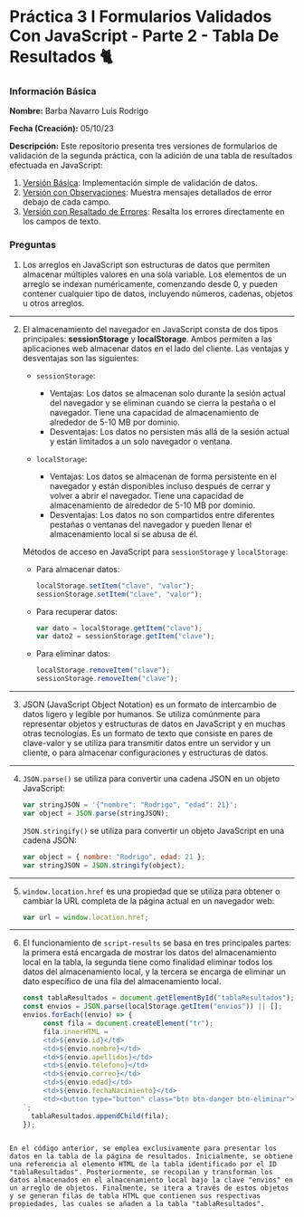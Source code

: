 # Práctica 3 I Formularios Validados Con JavaScript - Parte 2 - Tabla De Resultados 🐈

### Información Básica

**Nombre:** Barba Navarro Luis Rodrigo

**Fecha (Creación):** 05/10/23

**Descripción:** Este repositorio presenta tres versiones de formularios de validación de la segunda práctica, con la adición de una tabla de resultados efectuada en JavaScript:

1. [Versión Básica](https://luisrodrigobarbanavarro.github.io/form-table-results/form-table-results/index-1.html): Implementación simple de validación de datos.
2. [Versión con Observaciones](https://luisrodrigobarbanavarro.github.io/form-table-results/form-table-results/index-2.html): Muestra mensajes detallados de error debajo de cada campo.
3. [Versión con Resaltado de Errores](https://luisrodrigobarbanavarro.github.io/form-table-results/form-table-results/index-3.html): Resalta los errores directamente en los campos de texto.

### Preguntas
1. Los arreglos en JavaScript son estructuras de datos que permiten almacenar múltiples valores en una sola variable. Los elementos de un arreglo se indexan numéricamente, comenzando desde 0, y pueden contener cualquier tipo de datos, incluyendo números, cadenas, objetos u otros arreglos.
---
2. El almacenamiento del navegador en JavaScript consta de dos tipos principales: **sessionStorage** y **localStorage**. Ambos permiten a las aplicaciones web almacenar datos en el lado del cliente. Las ventajas y desventajas son las siguientes:

   - `sessionStorage`:
     - Ventajas: Los datos se almacenan solo durante la sesión actual del navegador y se eliminan cuando se cierra la pestaña o el navegador. Tiene una capacidad de almacenamiento de alrededor de 5-10 MB por dominio.
     - Desventajas: Los datos no persisten más allá de la sesión actual y están limitados a un solo navegador o ventana.

   - `localStorage`:
     - Ventajas: Los datos se almacenan de forma persistente en el navegador y están disponibles incluso después de cerrar y volver a abrir el navegador. Tiene una capacidad de almacenamiento de alrededor de 5-10 MB por dominio.
     - Desventajas: Los datos no son compartidos entre diferentes pestañas o ventanas del navegador y pueden llenar el almacenamiento local si se abusa de él.

   Métodos de acceso en JavaScript para `sessionStorage` y `localStorage`:

   - Para almacenar datos:
     ```javascript
     localStorage.setItem("clave", "valor");
     sessionStorage.setItem("clave", "valor");
     ```

   - Para recuperar datos:
     ```javascript
     var dato = localStorage.getItem("clave");
     var dato2 = sessionStorage.getItem("clave");
     ```

   - Para eliminar datos:
     ```javascript
     localStorage.removeItem("clave");
     sessionStorage.removeItem("clave");
     ```
---
3. JSON (JavaScript Object Notation) es un formato de intercambio de datos ligero y legible por humanos. Se utiliza comúnmente para representar objetos y estructuras de datos en JavaScript y en muchas otras tecnologías. Es un formato de texto que consiste en pares de clave-valor y se utiliza para transmitir datos entre un servidor y un cliente, o para almacenar configuraciones y estructuras de datos.
---
4. `JSON.parse()` se utiliza para convertir una cadena JSON en un objeto JavaScript:
   ```javascript
   var stringJSON = '{"nombre": "Rodrigo", "edad": 21}';
   var object = JSON.parse(stringJSON);
   ```

   `JSON.stringify()` se utiliza para convertir un objeto JavaScript en una cadena JSON:
   ```javascript
   var object = { nombre: "Rodrigo", edad: 21 };
   var stringJSON = JSON.stringify(object);
   ```
---
5. `window.location.href` es una propiedad que se utiliza para obtener o cambiar la URL completa de la página actual en un navegador web:

   ```javascript
   var url = window.location.href;
   ```
---
6. El funcionamiento de `script-results` se basa en tres principales partes: la primera está encargada de mostrar los datos del almacenamiento local en la tabla, la segunda tiene como finalidad eliminar todos los datos del almacenamiento local, y la tercera se encarga de eliminar un dato específico de una fila del almacenamiento local.

   ```javascript
   const tablaResultados = document.getElementById("tablaResultados");
   const envios = JSON.parse(localStorage.getItem("envios")) || [];
   envios.forEach((envio) => {
        const fila = document.createElement("tr");
        fila.innerHTML = `
        <td>${envio.id}</td>
        <td>${envio.nombre}</td>
        <td>${envio.apellidos}</td>
        <td>${envio.telefono}</td>
        <td>${envio.correo}</td>
        <td>${envio.edad}</td>
        <td>${envio.fechaNacimiento}</td>
        <td><button type="button" class="btn btn-danger btn-eliminar">Eliminar</button></td>
   `;
     tablaResultados.appendChild(fila);
   });
 ```

En el código anterior, se emplea exclusivamente para presentar los datos en la tabla de la página de resultados. Inicialmente, se obtiene una referencia al elemento HTML de la tabla identificado por el ID "tablaResultados". Posteriormente, se recopilan y transforman los datos almacenados en el almacenamiento local bajo la clave "envios" en un arreglo de objetos. Finalmente, se itera a través de estos objetos y se generan filas de tabla HTML que contienen sus respectivas propiedades, las cuales se añaden a la tabla "tablaResultados".
